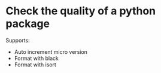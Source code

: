 # Check the quality of a python package

Supports:
* Auto increment micro version
* Format with black
* Format with isort
